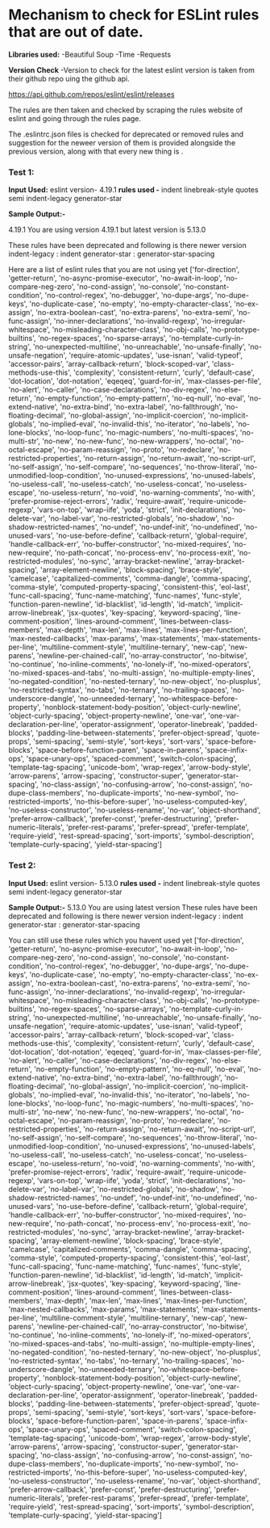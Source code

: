 # Mechanism to check for ESLint rules that are out of date.

**Libraries used:**
-Beautiful Soup 
-Time
-Requests

**Version Check**
-Version to check for the latest eslint version is taken from their github repo uing the github api.

https://api.github.com/repos/eslint/eslint/releases

The rules are then taken and checked by scraping the rules website of eslint and going through the rules page.

The .eslintrc.json files is checked for  deprecated or removed rules and suggestion for the neweer version of them is provided alongside the previous version, along with that every new thing is .

### Test 1:
**Input Used:**
eslint version- 4.19.1
**rules used -**
    indent
    linebreak-style
    quotes
    semi
    indent-legacy
    generator-star

**Sample Output:-**

4.19.1
You are using version 4.19.1 but latest version is 5.13.0

These rules have been deprecated and following is there newer version
indent-legacy : indent
generator-star : generator-star-spacing

Here are a list of eslint rules that you are not using yet 
['for-direction', 'getter-return', 'no-async-promise-executor', 'no-await-in-loop', 'no-compare-neg-zero', 'no-cond-assign', 'no-console', 'no-constant-condition', 'no-control-regex', 'no-debugger', 'no-dupe-args', 'no-dupe-keys', 'no-duplicate-case', 'no-empty', 'no-empty-character-class', 'no-ex-assign', 'no-extra-boolean-cast', 'no-extra-parens', 'no-extra-semi', 'no-func-assign', 'no-inner-declarations', 'no-invalid-regexp', 'no-irregular-whitespace', 'no-misleading-character-class', 'no-obj-calls', 'no-prototype-builtins', 'no-regex-spaces', 'no-sparse-arrays', 'no-template-curly-in-string', 'no-unexpected-multiline', 'no-unreachable', 'no-unsafe-finally', 'no-unsafe-negation', 'require-atomic-updates', 'use-isnan', 'valid-typeof', 'accessor-pairs', 'array-callback-return', 'block-scoped-var', 'class-methods-use-this', 'complexity', 'consistent-return', 'curly', 'default-case', 'dot-location', 'dot-notation', 'eqeqeq', 'guard-for-in', 'max-classes-per-file', 'no-alert', 'no-caller', 'no-case-declarations', 'no-div-regex', 'no-else-return', 'no-empty-function', 'no-empty-pattern', 'no-eq-null', 'no-eval', 'no-extend-native', 'no-extra-bind', 'no-extra-label', 'no-fallthrough', 'no-floating-decimal', 'no-global-assign', 'no-implicit-coercion', 'no-implicit-globals', 'no-implied-eval', 'no-invalid-this', 'no-iterator', 'no-labels', 'no-lone-blocks', 'no-loop-func', 'no-magic-numbers', 'no-multi-spaces', 'no-multi-str', 'no-new', 'no-new-func', 'no-new-wrappers', 'no-octal', 'no-octal-escape', 'no-param-reassign', 'no-proto', 'no-redeclare', 'no-restricted-properties', 'no-return-assign', 'no-return-await', 'no-script-url', 'no-self-assign', 'no-self-compare', 'no-sequences', 'no-throw-literal', 'no-unmodified-loop-condition', 'no-unused-expressions', 'no-unused-labels', 'no-useless-call', 'no-useless-catch', 'no-useless-concat', 'no-useless-escape', 'no-useless-return', 'no-void', 'no-warning-comments', 'no-with', 'prefer-promise-reject-errors', 'radix', 'require-await', 'require-unicode-regexp', 'vars-on-top', 'wrap-iife', 'yoda', 'strict', 'init-declarations', 'no-delete-var', 'no-label-var', 'no-restricted-globals', 'no-shadow', 'no-shadow-restricted-names', 'no-undef', 'no-undef-init', 'no-undefined', 'no-unused-vars', 'no-use-before-define', 'callback-return', 'global-require', 'handle-callback-err', 'no-buffer-constructor', 'no-mixed-requires', 'no-new-require', 'no-path-concat', 'no-process-env', 'no-process-exit', 'no-restricted-modules', 'no-sync', 'array-bracket-newline', 'array-bracket-spacing', 'array-element-newline', 'block-spacing', 'brace-style', 'camelcase', 'capitalized-comments', 'comma-dangle', 'comma-spacing', 'comma-style', 'computed-property-spacing', 'consistent-this', 'eol-last', 'func-call-spacing', 'func-name-matching', 'func-names', 'func-style', 'function-paren-newline', 'id-blacklist', 'id-length', 'id-match', 'implicit-arrow-linebreak', 'jsx-quotes', 'key-spacing', 'keyword-spacing', 'line-comment-position', 'lines-around-comment', 'lines-between-class-members', 'max-depth', 'max-len', 'max-lines', 'max-lines-per-function', 'max-nested-callbacks', 'max-params', 'max-statements', 'max-statements-per-line', 'multiline-comment-style', 'multiline-ternary', 'new-cap', 'new-parens', 'newline-per-chained-call', 'no-array-constructor', 'no-bitwise', 'no-continue', 'no-inline-comments', 'no-lonely-if', 'no-mixed-operators', 'no-mixed-spaces-and-tabs', 'no-multi-assign', 'no-multiple-empty-lines', 'no-negated-condition', 'no-nested-ternary', 'no-new-object', 'no-plusplus', 'no-restricted-syntax', 'no-tabs', 'no-ternary', 'no-trailing-spaces', 'no-underscore-dangle', 'no-unneeded-ternary', 'no-whitespace-before-property', 'nonblock-statement-body-position', 'object-curly-newline', 'object-curly-spacing', 'object-property-newline', 'one-var', 'one-var-declaration-per-line', 'operator-assignment', 'operator-linebreak', 'padded-blocks', 'padding-line-between-statements', 'prefer-object-spread', 'quote-props', 'semi-spacing', 'semi-style', 'sort-keys', 'sort-vars', 'space-before-blocks', 'space-before-function-paren', 'space-in-parens', 'space-infix-ops', 'space-unary-ops', 'spaced-comment', 'switch-colon-spacing', 'template-tag-spacing', 'unicode-bom', 'wrap-regex', 'arrow-body-style', 'arrow-parens', 'arrow-spacing', 'constructor-super', 'generator-star-spacing', 'no-class-assign', 'no-confusing-arrow', 'no-const-assign', 'no-dupe-class-members', 'no-duplicate-imports', 'no-new-symbol', 'no-restricted-imports', 'no-this-before-super', 'no-useless-computed-key', 'no-useless-constructor', 'no-useless-rename', 'no-var', 'object-shorthand', 'prefer-arrow-callback', 'prefer-const', 'prefer-destructuring', 'prefer-numeric-literals', 'prefer-rest-params', 'prefer-spread', 'prefer-template', 'require-yield', 'rest-spread-spacing', 'sort-imports', 'symbol-description', 'template-curly-spacing', 'yield-star-spacing']


### Test 2:
**Input Used:**
eslint version- 5.13.0
**rules used -**
    indent
    linebreak-style
    quotes
    semi
    indent-legacy
    generator-star

**Sample Output:-**
5.13.0
You are using latest version
These rules have been deprecated and following is there newer version
indent-legacy : indent
generator-star : generator-star-spacing


You can still use these rules which you havent used yet
['for-direction', 'getter-return', 'no-async-promise-executor', 'no-await-in-loop', 'no-compare-neg-zero', 'no-cond-assign', 'no-console', 'no-constant-condition', 'no-control-regex', 'no-debugger', 'no-dupe-args', 'no-dupe-keys', 'no-duplicate-case', 'no-empty', 'no-empty-character-class', 'no-ex-assign', 'no-extra-boolean-cast', 'no-extra-parens', 'no-extra-semi', 'no-func-assign', 'no-inner-declarations', 'no-invalid-regexp', 'no-irregular-whitespace', 'no-misleading-character-class', 'no-obj-calls', 'no-prototype-builtins', 'no-regex-spaces', 'no-sparse-arrays', 'no-template-curly-in-string', 'no-unexpected-multiline', 'no-unreachable', 'no-unsafe-finally', 'no-unsafe-negation', 'require-atomic-updates', 'use-isnan', 'valid-typeof', 'accessor-pairs', 'array-callback-return', 'block-scoped-var', 'class-methods-use-this', 'complexity', 'consistent-return', 'curly', 'default-case', 'dot-location', 'dot-notation', 'eqeqeq', 'guard-for-in', 'max-classes-per-file', 'no-alert', 'no-caller', 'no-case-declarations', 'no-div-regex', 'no-else-return', 'no-empty-function', 'no-empty-pattern', 'no-eq-null', 'no-eval', 'no-extend-native', 'no-extra-bind', 'no-extra-label', 'no-fallthrough', 'no-floating-decimal', 'no-global-assign', 'no-implicit-coercion', 'no-implicit-globals', 'no-implied-eval', 'no-invalid-this', 'no-iterator', 'no-labels', 'no-lone-blocks', 'no-loop-func', 'no-magic-numbers', 'no-multi-spaces', 'no-multi-str', 'no-new', 'no-new-func', 'no-new-wrappers', 'no-octal', 'no-octal-escape', 'no-param-reassign', 'no-proto', 'no-redeclare', 'no-restricted-properties', 'no-return-assign', 'no-return-await', 'no-script-url', 'no-self-assign', 'no-self-compare', 'no-sequences', 'no-throw-literal', 'no-unmodified-loop-condition', 'no-unused-expressions', 'no-unused-labels', 'no-useless-call', 'no-useless-catch', 'no-useless-concat', 'no-useless-escape', 'no-useless-return', 'no-void', 'no-warning-comments', 'no-with', 'prefer-promise-reject-errors', 'radix', 'require-await', 'require-unicode-regexp', 'vars-on-top', 'wrap-iife', 'yoda', 'strict', 'init-declarations', 'no-delete-var', 'no-label-var', 'no-restricted-globals', 'no-shadow', 'no-shadow-restricted-names', 'no-undef', 'no-undef-init', 'no-undefined', 'no-unused-vars', 'no-use-before-define', 'callback-return', 'global-require', 'handle-callback-err', 'no-buffer-constructor', 'no-mixed-requires', 'no-new-require', 'no-path-concat', 'no-process-env', 'no-process-exit', 'no-restricted-modules', 'no-sync', 'array-bracket-newline', 'array-bracket-spacing', 'array-element-newline', 'block-spacing', 'brace-style', 'camelcase', 'capitalized-comments', 'comma-dangle', 'comma-spacing', 'comma-style', 'computed-property-spacing', 'consistent-this', 'eol-last', 'func-call-spacing', 'func-name-matching', 'func-names', 'func-style', 'function-paren-newline', 'id-blacklist', 'id-length', 'id-match', 'implicit-arrow-linebreak', 'jsx-quotes', 'key-spacing', 'keyword-spacing', 'line-comment-position', 'lines-around-comment', 'lines-between-class-members', 'max-depth', 'max-len', 'max-lines', 'max-lines-per-function', 'max-nested-callbacks', 'max-params', 'max-statements', 'max-statements-per-line', 'multiline-comment-style', 'multiline-ternary', 'new-cap', 'new-parens', 'newline-per-chained-call', 'no-array-constructor', 'no-bitwise', 'no-continue', 'no-inline-comments', 'no-lonely-if', 'no-mixed-operators', 'no-mixed-spaces-and-tabs', 'no-multi-assign', 'no-multiple-empty-lines', 'no-negated-condition', 'no-nested-ternary', 'no-new-object', 'no-plusplus', 'no-restricted-syntax', 'no-tabs', 'no-ternary', 'no-trailing-spaces', 'no-underscore-dangle', 'no-unneeded-ternary', 'no-whitespace-before-property', 'nonblock-statement-body-position', 'object-curly-newline', 'object-curly-spacing', 'object-property-newline', 'one-var', 'one-var-declaration-per-line', 'operator-assignment', 'operator-linebreak', 'padded-blocks', 'padding-line-between-statements', 'prefer-object-spread', 'quote-props', 'semi-spacing', 'semi-style', 'sort-keys', 'sort-vars', 'space-before-blocks', 'space-before-function-paren', 'space-in-parens', 'space-infix-ops', 'space-unary-ops', 'spaced-comment', 'switch-colon-spacing', 'template-tag-spacing', 'unicode-bom', 'wrap-regex', 'arrow-body-style', 'arrow-parens', 'arrow-spacing', 'constructor-super', 'generator-star-spacing', 'no-class-assign', 'no-confusing-arrow', 'no-const-assign', 'no-dupe-class-members', 'no-duplicate-imports', 'no-new-symbol', 'no-restricted-imports', 'no-this-before-super', 'no-useless-computed-key', 'no-useless-constructor', 'no-useless-rename', 'no-var', 'object-shorthand', 'prefer-arrow-callback', 'prefer-const', 'prefer-destructuring', 'prefer-numeric-literals', 'prefer-rest-params', 'prefer-spread', 'prefer-template', 'require-yield', 'rest-spread-spacing', 'sort-imports', 'symbol-description', 'template-curly-spacing', 'yield-star-spacing']
